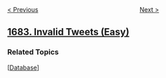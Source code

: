 <!--|This file generated by command(leetcode description); DO NOT EDIT.    |-->
<!--+----------------------------------------------------------------------+-->
<!--|@author    awesee <openset.wang@gmail.com>                           |-->
<!--|@link      https://github.com/awesee                                 |-->
<!--|@home      https://github.com/awesee/leetcode                        |-->
<!--+----------------------------------------------------------------------+-->

[< Previous](../longest-palindromic-subsequence-ii "Longest Palindromic Subsequence II")
　　　　　　　　　　　　　　　　
[Next >](../count-the-number-of-consistent-strings "Count the Number of Consistent Strings")

## [1683. Invalid Tweets (Easy)](https://leetcode.com/problems/invalid-tweets "无效的推文")



### Related Topics
  [[Database](../../tag/database/README.md)]
